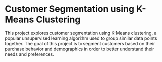 # Customer Segmentation using K-Means Clustering
This project explores customer segmentation using K-Means clustering, a popular unsupervised learning algorithm used to group similar data points together. The goal of this project is to segment customers based on their purchase behavior and demographics in order to better understand their needs and preferences.
